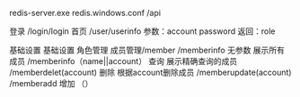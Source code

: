 redis-server.exe redis.windows.conf
/api

登录
/login/login
首页
/user/userinfo
参数：account password
返回：role

基础设置
    基础设置
    角色管理
成员管理/member
/memberinfo 无参数 展示所有成员
/memberinfo（name||account） 查询  展示精确查询的成员
/memberdelet(account)   删除   根据account删除成员
/memberupdate(account)        
/memberadd 增加 （）
